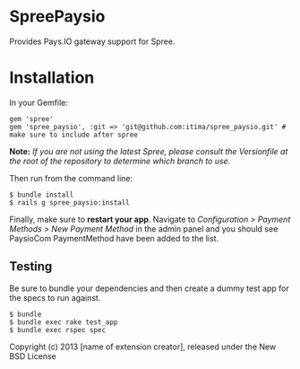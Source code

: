 SpreePaysio
===========

Provides Pays.IO gateway support for Spree.

Installation
=======


In your Gemfile:

    gem 'spree'
    gem 'spree_paysio', :git => 'git@github.com:itima/spree_paysio.git' # make sure to include after spree

**Note:** *If you are not using the latest Spree, please consult the Versionfile at the
root of the repository to determine which branch to use.*

Then run from the command line:

    $ bundle install
    $ rails g spree_paysio:install

Finally, make sure to **restart your app**. Navigate to *Configuration > Payment Methods > New Payment Method*  in the admin panel and you should see PaysioCom PaymentMethod have been added to the list.


Testing
-------

Be sure to bundle your dependencies and then create a dummy test app for the specs to run against.

    $ bundle
    $ bundle exec rake test_app
    $ bundle exec rspec spec

Copyright (c) 2013 [name of extension creator], released under the New BSD License
